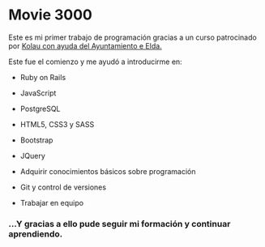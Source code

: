 # Movie 3000

Este es mi primer trabajo de programación gracias a un curso patrocinado por [Kolau con ayuda del Ayuntamiento e Elda.](https://movie3000.herokuapp.com/)

Este fue el comienzo y me ayudó a introducirme en:

* Ruby on Rails

* JavaScript

* PostgreSQL

* HTML5, CSS3 y SASS

* Bootstrap

* JQuery

* Adquirir conocimientos básicos sobre programación

* Git y control de versiones

* Trabajar en equipo

### ...Y gracias a ello pude seguir mi formación y continuar aprendiendo.
